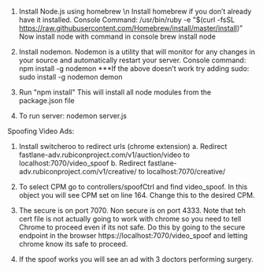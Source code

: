 1. Install Node.js using homebrew
	\n Install homebrew if you don’t already have it installed. Console Command:
		/usr/bin/ruby -e "$(curl -fsSL https://raw.githubusercontent.com/Homebrew/install/master/install)”
	Now install node with command in console
		brew install node

2. Install nodemon.
	Nodemon is a utility that will monitor for any changes in your source and automatically restart your server. Console command:
	npm install -g nodemon
	***If the above doesn’t work try adding sudo:
			 sudo install -g nodemon demon

3. Run "npm install"
	This will install all node modules from the package.json file

3. To run server:
	nodemon server.js
	
Spoofing Video Ads:
1. Install switcheroo to redirect urls (chrome extension)
	a. Redirect fastlane-adv.rubiconproject.com/v1/auction/video to localhost:7070/video_spoof
	b. Redirect fastlane-adv.rubiconproject.com/v1/creative/ to localhost:7070/creative/
	
2. To select CPM go to controllers/spoofCtrl and find video_spoof. In this object you will see CPM set on line 164. Change this to the desired CPM.

3. The secure is on port 7070. Non secure is on port 4333.
	Note that teh cert file is not actually going to work with chrome so you need to tell Chrome to proceed even if its not safe. Do this by going to the secure endpoint in the browser https://localhost:7070/video_spoof and letting chrome know its safe to proceed.

4. If the spoof works you will see an ad with 3 doctors performing surgery.

